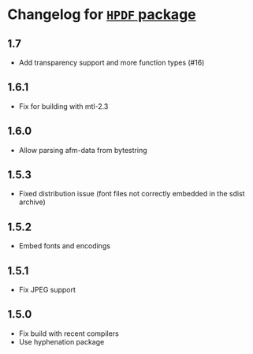 # Changelog for [`HPDF` package](http://hackage.haskell.org/package/HPDF)

## 1.7

   * Add transparency support and more function types (#16)

## 1.6.1

   * Fix for building with mtl-2.3

## 1.6.0

   * Allow parsing afm-data from bytestring

## 1.5.3

   * Fixed distribution issue (font files not correctly embedded in the sdist
     archive)

## 1.5.2

   * Embed fonts and encodings

## 1.5.1

   * Fix JPEG support

## 1.5.0

   * Fix build with recent compilers
   * Use hyphenation package
